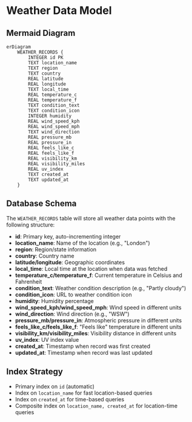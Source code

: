 # Weather Data Model

## Mermaid Diagram

```mermaid
erDiagram
    WEATHER_RECORDS {
        INTEGER id PK
        TEXT location_name
        TEXT region 
        TEXT country
        REAL latitude
        REAL longitude
        TEXT local_time
        REAL temperature_c
        REAL temperature_f
        TEXT condition_text
        TEXT condition_icon
        INTEGER humidity
        REAL wind_speed_kph
        REAL wind_speed_mph
        TEXT wind_direction
        REAL pressure_mb
        REAL pressure_in
        REAL feels_like_c
        REAL feels_like_f
        REAL visibility_km
        REAL visibility_miles
        REAL uv_index
        TEXT created_at
        TEXT updated_at
    }
```

## Database Schema

The `WEATHER_RECORDS` table will store all weather data points with the following structure:

- **id**: Primary key, auto-incrementing integer
- **location_name**: Name of the location (e.g., "London")
- **region**: Region/state information
- **country**: Country name
- **latitude/longitude**: Geographic coordinates
- **local_time**: Local time at the location when data was fetched
- **temperature_c/temperature_f**: Current temperature in Celsius and Fahrenheit
- **condition_text**: Weather condition description (e.g., "Partly cloudy")
- **condition_icon**: URL to weather condition icon
- **humidity**: Humidity percentage
- **wind_speed_kph/wind_speed_mph**: Wind speed in different units
- **wind_direction**: Wind direction (e.g., "WSW")
- **pressure_mb/pressure_in**: Atmospheric pressure in different units
- **feels_like_c/feels_like_f**: "Feels like" temperature in different units
- **visibility_km/visibility_miles**: Visibility distance in different units
- **uv_index**: UV index value
- **created_at**: Timestamp when record was first created
- **updated_at**: Timestamp when record was last updated

## Index Strategy

- Primary index on `id` (automatic)
- Index on `location_name` for fast location-based queries
- Index on `created_at` for time-based queries
- Composite index on `location_name, created_at` for location-time queries 